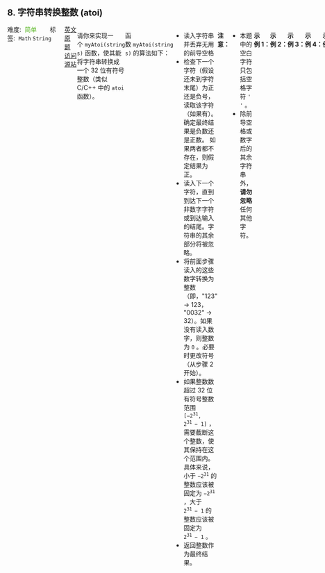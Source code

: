 <div style="font-size: 20px; margin-bottom: 15px; font-weight: bold;">8. 字符串转换整数 (atoi)</div>
<div style="display: flex; font-size: 14px; justify-content: space-between;"><div><span style="margin-right: 30px;">难度:&nbsp;&nbsp;<label style="color: rgb(90, 183, 38);">简单</label></span><span style="margin-right: 30px;">标签:&nbsp;&nbsp;<code>Math</code>&nbsp;<code>String</code></span></div><div><span style="margin-right: 15px;"><a href="https://leetcode.com/problems/string-to-integer-atoi/">英文原题</a></span><span><a href="https://leetcode-cn.com/problems/string-to-integer-atoi/">访问源站</a></span></div>
<hr style="height: 1px; margin: 1em 0px;" />
<p>请你来实现一个 <code>myAtoi(string s)</code> 函数，使其能将字符串转换成一个 32 位有符号整数（类似 C/C++ 中的 <code>atoi</code> 函数）。</p>

<p>函数 <code>myAtoi(string s)</code> 的算法如下：</p>

<ul>
	<li>读入字符串并丢弃无用的前导空格</li>
	<li>检查下一个字符（假设还未到字符末尾）为正还是负号，读取该字符（如果有）。 确定最终结果是负数还是正数。 如果两者都不存在，则假定结果为正。</li>
	<li>读入下一个字符，直到到达下一个非数字字符或到达输入的结尾。字符串的其余部分将被忽略。</li>
	<li>将前面步骤读入的这些数字转换为整数（即，"123" -> 123， "0032" -> 32）。如果没有读入数字，则整数为 <code>0</code> 。必要时更改符号（从步骤 2 开始）。</li>
	<li>如果整数数超过 32 位有符号整数范围 <code>[−2<sup>31</sup>,  2<sup>31 </sup>− 1]</code> ，需要截断这个整数，使其保持在这个范围内。具体来说，小于 <code>−2<sup>31</sup></code> 的整数应该被固定为 <code>−2<sup>31</sup></code> ，大于 <code>2<sup>31 </sup>− 1</code> 的整数应该被固定为 <code>2<sup>31 </sup>− 1</code> 。</li>
	<li>返回整数作为最终结果。</li>
</ul>

<p><strong>注意：</strong></p>

<ul>
	<li>本题中的空白字符只包括空格字符 <code>' '</code> 。</li>
	<li>除前导空格或数字后的其余字符串外，<strong>请勿忽略</strong> 任何其他字符。</li>
</ul>

<p> </p>

<p><strong>示例 1：</strong></p>

<pre>
<strong>输入：</strong>s = "42"
<strong>输出：</strong>42
<strong>解释：</strong>加粗的字符串为已经读入的字符，插入符号是当前读取的字符。
第 1 步："42"（当前没有读入字符，因为没有前导空格）
         ^
第 2 步："42"（当前没有读入字符，因为这里不存在 '-' 或者 '+'）
         ^
第 3 步："<strong>42</strong>"（读入 "42"）
           ^
解析得到整数 42 。
由于 "42" 在范围 [-2<sup>31</sup>, 2<sup>31</sup> - 1] 内，最终结果为 42 。</pre>

<p><strong>示例 2：</strong></p>

<pre>
<strong>输入：</strong>s = "   -42"
<strong>输出：</strong>-42
<strong>解释：</strong>
第 1 步："<strong>   </strong>-42"（读入前导空格，但忽视掉）
            ^
第 2 步："   <strong>-</strong>42"（读入 '-' 字符，所以结果应该是负数）
             ^
第 3 步："   -<strong>42</strong>"（读入 "42"）
               ^
解析得到整数 -42 。
由于 "-42" 在范围 [-2<sup>31</sup>, 2<sup>31</sup> - 1] 内，最终结果为 -42 。
</pre>

<p><strong>示例 3：</strong></p>

<pre>
<strong>输入：</strong>s = "4193 with words"
<strong>输出：</strong>4193
<strong>解释：</strong>
第 1 步："4193 with words"（当前没有读入字符，因为没有前导空格）
         ^
第 2 步："4193 with words"（当前没有读入字符，因为这里不存在 '-' 或者 '+'）
         ^
第 3 步："<strong>4193</strong> with words"（读入 "4193"；由于下一个字符不是一个数字，所以读入停止）
             ^
解析得到整数 4193 。
由于 "4193" 在范围 [-2<sup>31</sup>, 2<sup>31</sup> - 1] 内，最终结果为 4193 。
</pre>

<p><strong>示例 4：</strong></p>

<pre>
<strong>输入：</strong>s = "words and 987"
<strong>输出：</strong>0
<strong>解释：</strong>
第 1 步："words and 987"（当前没有读入字符，因为没有前导空格）
         ^
第 2 步："words and 987"（当前没有读入字符，因为这里不存在 '-' 或者 '+'）
         ^
第 3 步："words and 987"（由于当前字符 'w' 不是一个数字，所以读入停止）
         ^
解析得到整数 0 ，因为没有读入任何数字。
由于 0 在范围 [-2<sup>31</sup>, 2<sup>31</sup> - 1] 内，最终结果为 0 。</pre>

<p><strong>示例 5：</strong></p>

<pre>
<strong>输入：</strong>s = "-91283472332"
<strong>输出：</strong>-2147483648
<strong>解释：</strong>
第 1 步："-91283472332"（当前没有读入字符，因为没有前导空格）
         ^
第 2 步："<strong>-</strong>91283472332"（读入 '-' 字符，所以结果应该是负数）
          ^
第 3 步："-<strong>91283472332</strong>"（读入 "91283472332"）
                     ^
解析得到整数 -91283472332 。
由于 -91283472332 小于范围 [-2<sup>31</sup>, 2<sup>31</sup> - 1] 的下界，最终结果被截断为 -2<sup>31</sup> = -2147483648 。</pre>

<p> </p>

<p><strong>提示：</strong></p>

<ul>
	<li><code>0 <= s.length <= 200</code></li>
	<li><code>s</code> 由英文字母（大写和小写）、数字（<code>0-9</code>）、<code>' '</code>、<code>'+'</code>、<code>'-'</code> 和 <code>'.'</code> 组成</li>
</ul>

<hr style="height: 1px; margin: 1em 0px;" />
<strong>第1次解答</strong>
```javascript
/**
 * @param {string} s
 * @return {number}
 */
var myAtoi = function (s) {
  // 定义结果集，存储最后的数字
  let result = 0;
  // 标记当前是否检测到过数字字符串，如果没有检测到数字字符串，则直接返回 0
  let isStartFlag = false;
  // 检测到数字字符串后，需要标记这个字符串的起始位置和结束位置
  let startIndex = 0,
    endIndex = 0;
  // 判断当前是否为负数
  let isNagitive = false;
  // 从字符串头部开始找，找到尾部，当第一次出现数字字符串或者 - / + 时，标记当前进入数字字符串了，直到遇到不是数字字符串之后停止
  for (; endIndex < s.length; endIndex++) {
    // 暂存一下当前字符串
    let str = s[endIndex];
    // 如果当前字符串是 - / + / 0～9
    if (str === "-" || str === "+" || (str >= "0" && str <= "9")) {
      // 如果当前没被标记过，则被认为是第一次找到数字字符串
      if (!isStartFlag) {
        // 保存一下起始的位置
        startIndex = endIndex;
        // 标记一下
        isStartFlag = true;
        // 如果读到的是一个 - 号。则标记为负数
        if (str === "-") isNagitive = true;
      } else {
        // 这里处理一个特殊的case："   -123-123+123 "
        if (str === "-" || str === "+") break;
      }
    } else {
      // 如果不是数字字符串且当前已经被标记过进入数字字符串了，则停止往后找
      if (isStartFlag) break;
      // 这里处理一个特殊case：如果不是以数字字符串开头，或者空字符开头，则直接返回0
      // 即没进入数字字符串查找，并且 str 还不是空字符
      if (!isStartFlag && str !== " ") {
        return 0;
      }
    }
  }

  // 如果到最后都没进入数字字符串状态，则直接返回 0，case： "     "
  if (!isStartFlag) return 0;

  // 定义数字字符串的起始索引，如果开头没有 - / +，则从 startIndex 开始，否则往后走一个
  let i = startIndex + (s[startIndex] === "-" || s[startIndex] === "+" ? 1 : 0);

  // 标准的字符串转数字
  for (i; i < endIndex; i++) {
    let digNum = s[i];
    result = result * 10 + parseInt(digNum);
  }

  // 结果转负数或者正数
  result = isNagitive ? -1 * result : result;

  // 比较边界条件
  if (Math.pow(2, 31) * -1 > result) return Math.pow(2, 31) * -1;
  if (Math.pow(2, 31) - 1 < result) return Math.pow(2, 31) - 1;
  return result;
};
```